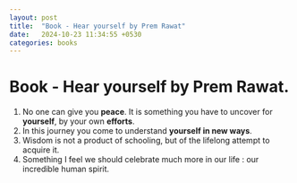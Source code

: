 ```yaml
---
layout: post
title:  "Book - Hear yourself by Prem Rawat"
date:   2024-10-23 11:34:55 +0530
categories: books
---
```

# Book - Hear yourself by Prem Rawat.

1. No one can give you **peace**. It is something you have to uncover for **yourself**, by your own **efforts**.
2. In this journey you come to understand **yourself in new ways**.
3. Wisdom is not a product of schooling, but of the lifelong attempt to acquire it.
4. Something I feel we should celebrate much more in our life : our incredible human spirit.
